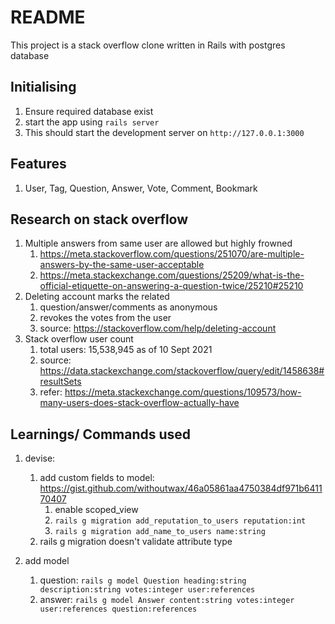 # README

This project is a stack overflow clone written in Rails with postgres database

## Initialising
1. Ensure required database exist
2. start the app using `rails server`
3. This should start the development server on `http://127.0.0.1:3000`

## Features 
1. User, Tag, Question, Answer, Vote, Comment, Bookmark


## Research on stack overflow
1. Multiple answers from same user are allowed but highly frowned
   1. https://meta.stackoverflow.com/questions/251070/are-multiple-answers-by-the-same-user-acceptable
   2. https://meta.stackexchange.com/questions/25209/what-is-the-official-etiquette-on-answering-a-question-twice/25210#25210
2. Deleting account marks the related
   1. question/answer/comments as anonymous
   2. revokes the votes from the user
   3. source: https://stackoverflow.com/help/deleting-account
3. Stack overflow user count
   1. total users: 15,538,945 as of 10 Sept 2021
   2. source: https://data.stackexchange.com/stackoverflow/query/edit/1458638#resultSets
   3. refer: https://meta.stackexchange.com/questions/109573/how-many-users-does-stack-overflow-actually-have

## Learnings/ Commands used

1. devise:
   1. add custom fields to model: https://gist.github.com/withoutwax/46a05861aa4750384df971b641170407
      1. enable scoped_view
      2. `rails g migration add_reputation_to_users reputation:int`
      3. `rails g migration add_name_to_users name:string`
   2. rails g migration doesn't validate attribute type

2. add model
   1. question: `rails g model Question heading:string description:string votes:integer user:references`
   2. answer: `rails g model Answer content:string votes:integer user:references question:references`
